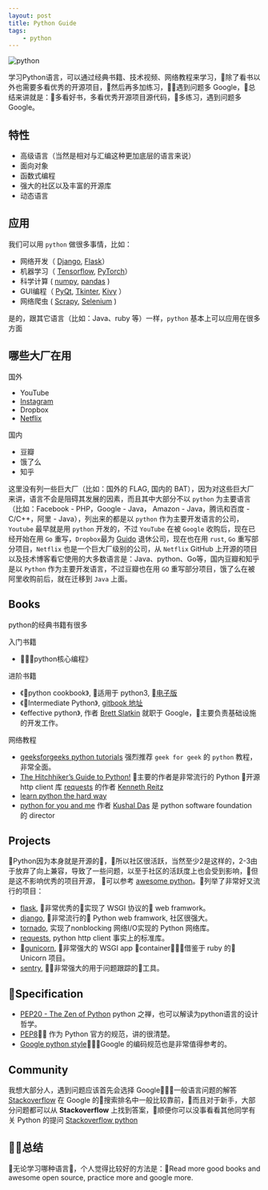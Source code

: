 ```yaml
---
layout: post
title: Python Guide
tags: 
    - python
---
```

![python](https://cdn-images-1.medium.com/max/1600/1*PPIp7twJJUknfohZqtL8pQ.png)

学习Python语言，可以通过经典书籍、技术视频、网络教程来学习，除了看书以外也需要多看优秀的开源项目，然后再多加练习，遇到问题多 Google，总结来讲就是：多看好书，多看优秀开源项目源代码，多练习，遇到问题多 Google。

## 特性

- 高级语言（当然是相对与汇编这种更加底层的语言来说）
- 面向对象
- 函数式编程
- 强大的社区以及丰富的开源库
- 动态语言

## 应用

我们可以用 `python` 做很多事情，比如：

- 网络开发（ [Django](https://www.djangoproject.com/), [Flask](https://flask.palletsprojects.com/en/1.1.x/)）
- 机器学习（ [Tensorflow](https://www.tensorflow.org/), [PyTorch](https://pytorch.org/)）
- 科学计算 ( [numpy](https://numpy.org/), [pandas](https://pandas.pydata.org/) )
- GUI编程（ [PyQt](https://www.riverbankcomputing.com/software/pyqt/intro), [Tkinter](https://docs.python.org/3/library/tkinter.html), [Kivy](https://kivy.org/) ）
- 网络爬虫 ( [Scrapy](https://scrapy.org/), [Selenium](https://selenium-python.readthedocs.io/) )

是的，跟其它语言（比如：Java、ruby 等）一样，`python` 基本上可以应用在很多方面

## 哪些大厂在用

国外

- YouTube
- [Instagram](https://www.youtube.com/watch?v=28jA0uP7W6w)
- Dropbox
- [Netflix](https://zhuanlan.zhihu.com/p/64624687)

国内

- 豆瓣
- 饿了么
- 知乎

这里没有列一些巨大厂（比如：国外的 FLAG, 国内的 BAT），因为对这些巨大厂来讲，语言不会是阻碍其发展的因素，而且其中大部分不以 `python` 为主要语言（比如：Facebook - PHP，Google - Java， Amazon - Java，腾讯和百度 - C/C++，阿里 - Java），列出来的都是以 `python` 作为主要开发语言的公司，`Youtube` 最早就是用 `python` 开发的，不过 `YouTube` 在被 `Google` 收购后，现在已经开始在用 `Go` 重写，`Dropbox`最为 [Guido](https://en.wikipedia.org/wiki/Guido_van_Rossum) 退休公司，现在也在用 `rust`, `Go` 重写部分项目，`Netflix` 也是一个巨大厂级别的公司，从 `Netflix` GitHub 上开源的项目以及技术博客看它使用的大多数语言是：Java、python、Go等，国内豆瓣和知乎是以 `Python` 作为主要开发语言，不过豆瓣也在用 `GO` 重写部分项目，饿了么在被阿里收购前后，就在迁移到 `Java` 上面。

## Books

python的经典书籍有很多

入门书籍

- 《python核心编程》

进阶书籍

- 《python cookbook》, 适用于 python3, [电子版](https://python3-cookbook.readthedocs.io/zh_CN/latest/index.html)
- 《Intermediate Python》, [gitbook 地址](https://eastlakeside.gitbooks.io/interpy-zh/content/)
- 《effective python》, 作者 [Brett Slatkin](https://www.linkedin.com/in/bslatkin/) 就职于 Google，主要负责基础设施的开发工作。

网络教程

- [geeksforgeeks python tutorials](https://www.geeksforgeeks.org/python-programming-language/) 强烈推荐 `geek for geek` 的 `python` 教程， 非常全面。
- [The Hitchhiker’s Guide to Python!](https://docs.python-guide.org/) 主要的作者是非常流行的 Python 开源 http client 库 [requests](https://github.com/requests/requests) 的作者 [Kenneth Reitz](https://github.com/kennethreitz)
- [learn python the hard way](https://learnpythonthehardway.org/book/)
- [python for you and me](https://pymbook.readthedocs.io/en/latest/) 作者 [Kushal Das](https://github.com/kushaldas) 是 python software foundation 的 director

## Projects

Python因为本身就是开源的，所以社区很活跃，当然至少2是这样的，2-3由于放弃了向上兼容，导致了一些问题，以至于社区的活跃度上也会受到影响，但是这不影响优秀的项目开源， 可以参考 [awesome python](https://github.com/vinta/awesome-python)。列举了非常好又流行的项目：

- [flask](https://github.com/pallets/flask), 非常优秀的实现了 WSGI 协议的 web framwork。
- [django](https://github.com/django/django), 非常流行的 Python web framwork, 社区很强大。
- [tornado](https://github.com/tornadoweb/tornado), 实现了nonblocking 网络I/O实现的 Python 网络库。
- [requests](https://github.com/requests/requests), python http client 事实上的标准库。
- [gunicorn](https://github.com/benoitc/gunicorn), 非常强大的 WSGI app container，借鉴于 ruby 的 Unicorn 项目。
- [sentry](https://github.com/getsentry/sentry), 非常强大的用于问题跟踪的工具。

## Specification

- [PEP20 - The Zen of Python](https://www.python.org/dev/peps/pep-0020/) python 之禅，也可以解读为python语言的设计哲学。
- [PEP8](https://www.python.org/dev/peps/pep-0008/) 作为 Python 官方的规范，讲的很清楚。
- [Google python style](https://github.com/google/styleguide/blob/gh-pages/pyguide.md)，Google 的编码规范也是非常值得参考的。

## Community

我想大部分人，遇到问题应该首先会选择 Google，一般语言问题的解答 [Stackoverflow](https://stackoverflow.com/) 在 Google 的搜索排名中一般比较靠前，而且对于新手，大部分问题都可以从 **Stackoverflow** 上找到答案，顺便你可以没事看看其他同学有关 Python 的提问 [Stackoverflow python](https://stackoverflow.com/questions/tagged/python)

## 总结

无论学习哪种语言，个人觉得比较好的方法是：Read more good books and awesome open source, practice more and google more.
